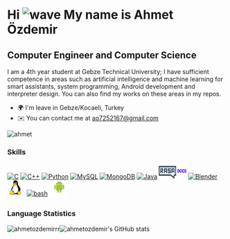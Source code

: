 Hi ![wave](https://user-images.githubusercontent.com/18350557/176309783-0785949b-9127-417c-8b55-ab5a4333674e.gif) My name is Ahmet Özdemir
==================================================================================================================================

Computer Engineer and Computer Science
-----------------

I am a 4th year student at Gebze Technical University; I have sufficient competence in areas such as artificial intelligence and machine learning for smart assistants, system programming, Android development and interpreter design. You can also find my works on these areas in my repos.

* 🌍  I'm leave in Gebze/Kocaeli, Turkey
* ✉️  You can contact me at [ao7252167@gmail.com](mailto:ao7252167@gmail.com)

<p align="left"> <img src="https://komarev.com/ghpvc/?username=ahmetozdemirrr&label=Profile%20views&color=0e75b6&style=flat" alt="ahmet" /> </p>

### Skills

<p align="left">
<a href="https://docs.microsoft.com/en-us/cpp/?view=msvc-170" target="_blank" rel="noreferrer"><img src="https://raw.githubusercontent.com/danielcranney/readme-generator/main/public/icons/skills/c-colored.svg" width="36" height="36" alt="C" /></a>
<a href="https://docs.microsoft.com/en-us/cpp/?view=msvc-170" target="_blank" rel="noreferrer"><img src="https://raw.githubusercontent.com/danielcranney/readme-generator/main/public/icons/skills/cplusplus-colored.svg" width="36" height="36" alt="C++" /></a>
<a href="https://www.python.org/" target="_blank" rel="noreferrer"><img src="https://raw.githubusercontent.com/danielcranney/readme-generator/main/public/icons/skills/python-colored.svg" width="36" height="36" alt="Python" /></a>
<a href="https://www.mysql.com/" target="_blank" rel="noreferrer"><img src="https://raw.githubusercontent.com/danielcranney/readme-generator/main/public/icons/skills/mysql-colored.svg" width="36" height="36" alt="MySQL" /></a>
<a href="https://www.mongodb.com/" target="_blank" rel="noreferrer"><img src="https://raw.githubusercontent.com/danielcranney/readme-generator/main/public/icons/skills/mongodb-colored.svg" width="36" height="36" alt="MongoDB" /></a>
<a href="https://www.java.com/" target="_blank" rel="noreferrer"><img src="https://raw.githubusercontent.com/danielcranney/readme-generator/main/public/icons/skills/java-colored.svg" width="36" height="36" alt="Java" /></a>
<a href="https://rasa.com" target="_blank" rel="noreferrer"><img src="https://github.com/ahmetozdemirrr/ahmetozdemirrr/blob/main/RASA.svg" width="64" height="36" alt="RASA" /></a>
<a href="https://www.blender.org/" target="_blank" rel="noreferrer"><img src="https://raw.githubusercontent.com/danielcranney/readme-generator/main/public/icons/skills/blender-colored.svg" width="36" height="36" alt="Blender" /></a>
<a href="https://www.linux.org/" target="_blank" rel="noreferrer"><img src="https://raw.githubusercontent.com/devicons/devicon/master/icons/linux/linux-original.svg" alt="linux" width="36" height="36" alt="Linux" /></a>
<a href="https://www.gnu.org/software/bash/" target="_blank" rel="noreferrer"><img src="https://www.vectorlogo.zone/logos/gnu_bash/gnu_bash-icon.svg" alt="bash" width="40" height="40" style="background-color: white; padding: 5px; border-radius: 5px;"/></a>
<a href="https://developer.android.com" target="_blank" rel="noreferrer"> <img src="https://raw.githubusercontent.com/devicons/devicon/master/icons/android/android-original-wordmark.svg" alt="android" width="36" height="36"/></a>
</p>

### Language Statistics

<p>
<img align="left" src="https://github-readme-stats.vercel.app/api/top-langs?username=ahmetozdemirrr&show_icons=true&locale=en&layout=compact&cache_seconds=10&langs_count=8&hide=HTML, Yacc" alt="ahmetozdemirrr" />
<img align="left" src="https://github-readme-stats.vercel.app/api?username=ahmetozdemirrr&show_icons=true&hide=&count_private=true&title_color=3382ed&text_color=22c55e&icon_color=facc15&bg_color=1c1917&hide_border=true&show_icons=true&cache_seconds=1800" alt="ahmetozdemir's GitHub stats" />
</p>

<p>&nbsp;</p>
